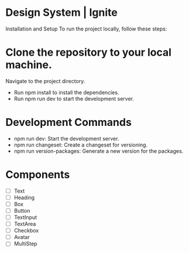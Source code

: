 # Design System | Ignite 

Installation and Setup
To run the project locally, follow these steps:

# Clone the repository to your local machine.
Navigate to the project directory.
- Run npm install to install the dependencies.
- Run npm run dev to start the development server.
# Development Commands
- npm run dev: Start the development server.
- npm run changeset: Create a changeset for versioning.
- npm run version-packages: Generate a new version for the packages.

# Components 

- [ ] Text
- [ ] Heading
- [ ] Box
- [ ] Button
- [ ] TextInput
- [ ] TextArea
- [ ] Checkbox
- [ ] Avatar
- [ ] MultiStep
